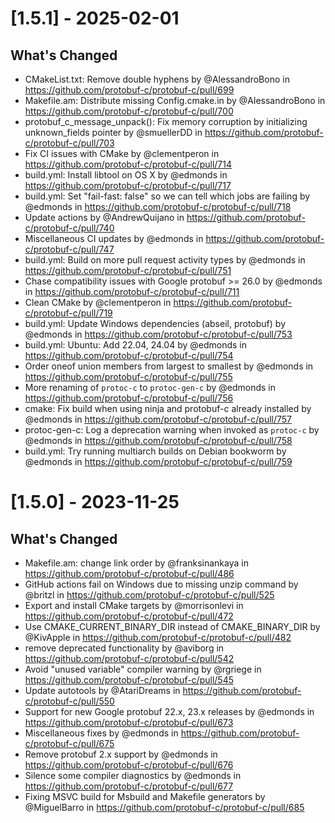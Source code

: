 # [1.5.1] - 2025-02-01

## What's Changed
* CMakeList.txt: Remove double hyphens by @AlessandroBono in https://github.com/protobuf-c/protobuf-c/pull/699
* Makefile.am: Distribute missing Config.cmake.in by @AlessandroBono in https://github.com/protobuf-c/protobuf-c/pull/700
* protobuf_c_message_unpack(): Fix memory corruption by initializing unknown_fields pointer by @smuellerDD in https://github.com/protobuf-c/protobuf-c/pull/703
* Fix CI issues with CMake by @clementperon in https://github.com/protobuf-c/protobuf-c/pull/714
* build.yml: Install libtool on OS X by @edmonds in https://github.com/protobuf-c/protobuf-c/pull/717
* build.yml: Set "fail-fast: false" so we can tell which jobs are failing by @edmonds in https://github.com/protobuf-c/protobuf-c/pull/718
* Update actions by @AndrewQuijano in https://github.com/protobuf-c/protobuf-c/pull/740
* Miscellaneous CI updates by @edmonds in https://github.com/protobuf-c/protobuf-c/pull/747
* build.yml: Build on more pull request activity types by @edmonds in https://github.com/protobuf-c/protobuf-c/pull/751
* Chase compatibility issues with Google protobuf >= 26.0 by @edmonds in https://github.com/protobuf-c/protobuf-c/pull/711
* Clean CMake by @clementperon in https://github.com/protobuf-c/protobuf-c/pull/719
* build.yml: Update Windows dependencies (abseil, protobuf) by @edmonds in https://github.com/protobuf-c/protobuf-c/pull/753
* build.yml: Ubuntu: Add 22.04, 24.04 by @edmonds in https://github.com/protobuf-c/protobuf-c/pull/754
* Order oneof union members from largest to smallest by @edmonds in https://github.com/protobuf-c/protobuf-c/pull/755
* More renaming of `protoc-c` to `protoc-gen-c` by @edmonds in https://github.com/protobuf-c/protobuf-c/pull/756
* cmake: Fix build when using ninja and protobuf-c already installed by @edmonds in https://github.com/protobuf-c/protobuf-c/pull/757
* protoc-gen-c: Log a deprecation warning when invoked as `protoc-c` by @edmonds in https://github.com/protobuf-c/protobuf-c/pull/758
* build.yml: Try running multiarch builds on Debian bookworm by @edmonds in https://github.com/protobuf-c/protobuf-c/pull/759

# [1.5.0] - 2023-11-25

## What's Changed
* Makefile.am: change link order by @franksinankaya in https://github.com/protobuf-c/protobuf-c/pull/486
* GitHub actions fail on Windows due to missing unzip command by @britzl in https://github.com/protobuf-c/protobuf-c/pull/525
* Export and install CMake targets by @morrisonlevi in https://github.com/protobuf-c/protobuf-c/pull/472
* Use CMAKE_CURRENT_BINARY_DIR instead of CMAKE_BINARY_DIR by @KivApple in https://github.com/protobuf-c/protobuf-c/pull/482
* remove deprecated functionality by @aviborg in https://github.com/protobuf-c/protobuf-c/pull/542
* Avoid "unused variable" compiler warning by @rgriege in https://github.com/protobuf-c/protobuf-c/pull/545
* Update autotools by @AtariDreams in https://github.com/protobuf-c/protobuf-c/pull/550
* Support for new Google protobuf 22.x, 23.x releases by @edmonds in https://github.com/protobuf-c/protobuf-c/pull/673
* Miscellaneous fixes by @edmonds in https://github.com/protobuf-c/protobuf-c/pull/675
* Remove protobuf 2.x support by @edmonds in https://github.com/protobuf-c/protobuf-c/pull/676
* Silence some compiler diagnostics by @edmonds in https://github.com/protobuf-c/protobuf-c/pull/677
* Fixing MSVC build for Msbuild and Makefile generators by @MiguelBarro in https://github.com/protobuf-c/protobuf-c/pull/685
